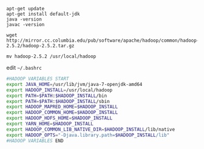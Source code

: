 
    apt-get update
    apt-get install default-jdk
    java -version
    javac -version
    
	wget http://mirror.cc.columbia.edu/pub/software/apache/hadoop/common/hadoop-2.5.2/hadoop-2.5.2.tar.gz
	
`mv hadoop-2.5.2 /usr/local/hadoop`

edit `~/.bashrc`

``` bash
#HADOOP VARIABLES START
export JAVA_HOME=/usr/lib/jvm/java-7-openjdk-amd64
export HADOOP_INSTALL=/usr/local/hadoop
export PATH=$PATH:$HADOOP_INSTALL/bin
export PATH=$PATH:$HADOOP_INSTALL/sbin
export HADOOP_MAPRED_HOME=$HADOOP_INSTALL
export HADOOP_COMMON_HOME=$HADOOP_INSTALL
export HADOOP_HDFS_HOME=$HADOOP_INSTALL
export YARN_HOME=$HADOOP_INSTALL
export HADOOP_COMMON_LIB_NATIVE_DIR=$HADOOP_INSTALL/lib/native
export HADOOP_OPTS="-Djava.library.path=$HADOOP_INSTALL/lib"
#HADOOP VARIABLES END
```
